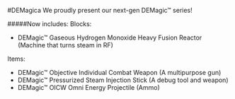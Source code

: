 #DEMagica
We proudly present our next-gen DEMagic™ series!

#####Now includes:
Blocks:
- DEMagic™ Gaseous Hydrogen Monoxide Heavy Fusion Reactor (Machine that turns steam in RF)

Items:
- DEMagic™ Objective Individual Combat Weapon (A multipurpose gun)
- DEMagic™ Pressurized Steam Injection Stick (A debug tool and weapon)
- DEMagic™ OICW Omni Energy Projectile (Ammo)
